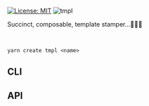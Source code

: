 [![License: MIT](https://img.shields.io/badge/License-MIT-green.svg)](https://opensource.org/licenses/MIT)
![tmpl](https://user-images.githubusercontent.com/185555/51375551-0b818900-1b6b-11e9-87b0-97e3b76a239f.png)

Succinct, composable, template stamper...🤖🤖🤖

<p>&nbsp;</p>

```
yarn create tmpl <name>
```

## CLI


## API

